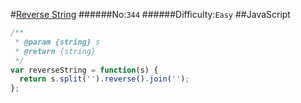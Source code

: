 #[Reverse String](https://leetcode.com/problems/reverse-string/)
######No:`344`
######Difficulty:`Easy`
##JavaScript

```javascript
/**
 * @param {string} s
 * @return {string}
 */
var reverseString = function(s) {
  return s.split('').reverse().join('');
};
```
